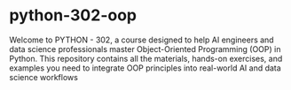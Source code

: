 # python-302-oop
Welcome to PYTHON - 302, a course designed to help AI engineers and data science professionals master Object-Oriented Programming (OOP) in Python. This repository contains all the materials, hands-on exercises, and examples you need to integrate OOP principles into real-world AI and data science workflows
